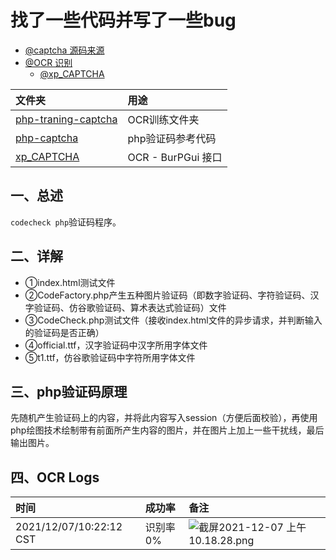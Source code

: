 # 找了一些代码并写了一些bug

- [@captcha 源码来源](https://github.com/Master-Gao/codecheck)
- [@OCR 识别](https://pypi.org/project/muggle-ocr)
	- [@xp_CAPTCHA](https://github.com/smxiazi/NEW_xp_CAPTCHA)


| 文件夹 | 用途 |
| :--- | :--- |
| [php-traning-captcha](https://github.com/Bin4xin/orc-php-captcha/tree/master/php-traning-captcha) | OCR训练文件夹 |
| [php-captcha](https://github.com/Bin4xin/orc-php-captcha/tree/master/php-captcha) | php验证码参考代码 |
|  [xp_CAPTCHA](https://github.com/Bin4xin/orc-php-captcha/tree/master/php-traning-captcha/xp_CAPTCHA) | OCR - BurPGui 接口 |

## 一、总述

`codecheck php`验证码程序。

## 二、详解

- ①index.html测试文件
- ②CodeFactory.php产生五种图片验证码（即数字验证码、字符验证码、汉字验证码、仿谷歌验证码、算术表达式验证码）文件
- ③CodeCheck.php测试文件（接收index.html文件的异步请求，并判断输入的验证码是否正确）
- ④official.ttf，汉字验证码中汉字所用字体文件
- ⑤t1.ttf，仿谷歌验证码中字符所用字体文件

## 三、php验证码原理

先随机产生验证码上的内容，并将此内容写入session（方便后面校验），再使用php绘图技术绘制带有前面所产生内容的图片，并在图片上加上一些干扰线，最后输出图片。

## 四、OCR Logs

| 时间 | 成功率 | 备注 |
| :--- | :--- | :--- |
| 2021/12/07/10:22:12 CST | 识别率0% | ![截屏2021-12-07 上午10.18.28.png](https://s2.loli.net/2021/12/07/NIkRZrbwKBTe47c.png) |